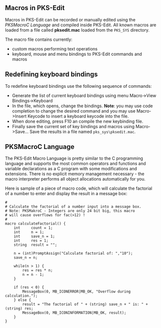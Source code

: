 ## Macros in PKS-Edit

Macros in PKS-Edit can be recorded or manually edited using the _PKSMacroC Language_ and compiled inside PKS-Edit.
All known macros are loaded from a file called **pksedit.mac** loaded from the `PKS_SYS` directory.

The macro file contains currently:

- custom macros performing text operations
- keyboard, mouse and menu bindings to PKS-Edit commands and macros

## Redefining keyboard bindings

To redefine keyboard bindings use the following sequence of commands:

- Generate the list of current keyboard bindings using menu Macro->View Bindings->Keyboard
- In the file, which opens, change the bindings. **Note**: you may use code completion to change the desired command and you may use Macro->Insert Keycode to
insert a keyboard keycode into the file.
- When done editing, press F10 an compile the new keybinding file.
- Finally save the current set of key bindings and macros using Macro->Save... Save the results in a file named `pks_sys\pksedit.mac`.

## PKSMacroC Language

The PKS-Edit Macro Language is pretty similar to the C programming language and supports the most common operators 
and functions and variable declarations as a C program with some modifications and extensions. There is no explicit memory management
necessary - the macro interpreter performs all object allocations automatically for you.

Here is sample of a piece of macro code, which will calculate the factorial of a number to enter and display the
result in a message box:

```
#
# Calculate the factorial of a number input into a message box.
# Note: PKSMakroC - Integers are only 24 bit big, this macro
# will cause overflows for fac(>12) !
#
macro calculateFactorial() {
	int		count = 1;
	int		n = 1;
	int		save_n = 1;
	int		res = 1;
	string	result = "";

	n = (int)PromptAssign("Calculate factorial of: ","10");
	save_n = n;

	while(n > 1) {
		res = res * n;
		n = n - 1;
	}

    if (res < 0) {
        MessageBox(0, MB_ICONERROR|MB_OK, "Overflow during calculation.");
    } else {
	    result = "The factorial of " + (string) save_n + " is: " + (string) res;
        MessageBox(0, MB_ICONINFORMATION|MB_OK, result);
    }
}

```
